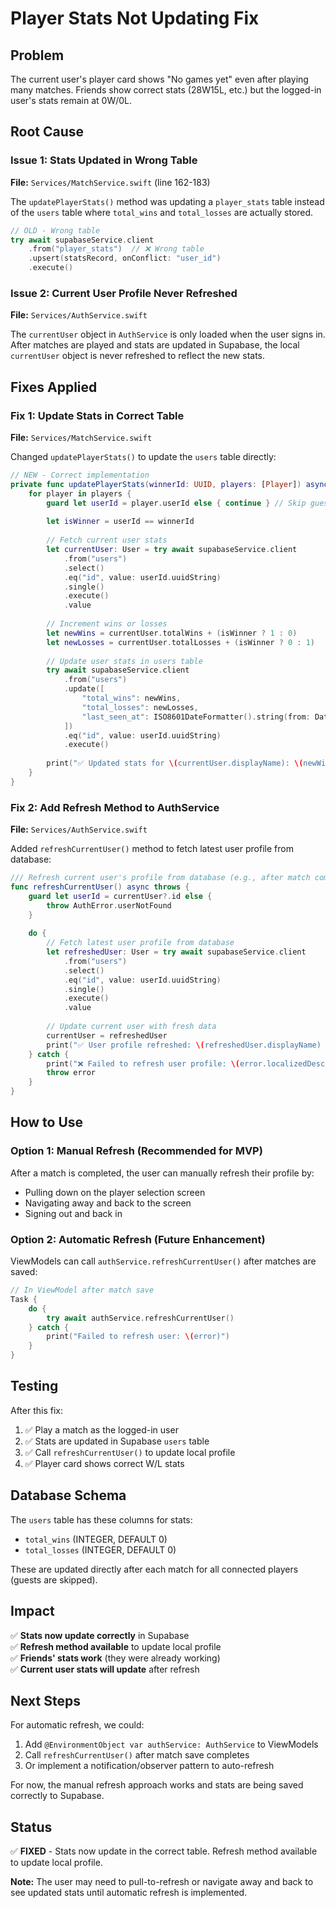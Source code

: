 # Player Stats Not Updating Fix

## Problem
The current user's player card shows "No games yet" even after playing many matches. Friends show correct stats (28W15L, etc.) but the logged-in user's stats remain at 0W/0L.

## Root Cause

### Issue 1: Stats Updated in Wrong Table
**File:** `Services/MatchService.swift` (line 162-183)

The `updatePlayerStats()` method was updating a `player_stats` table instead of the `users` table where `total_wins` and `total_losses` are actually stored.

```swift
// OLD - Wrong table
try await supabaseService.client
    .from("player_stats")  // ❌ Wrong table
    .upsert(statsRecord, onConflict: "user_id")
    .execute()
```

### Issue 2: Current User Profile Never Refreshed
**File:** `Services/AuthService.swift`

The `currentUser` object in `AuthService` is only loaded when the user signs in. After matches are played and stats are updated in Supabase, the local `currentUser` object is never refreshed to reflect the new stats.

## Fixes Applied

### Fix 1: Update Stats in Correct Table
**File:** `Services/MatchService.swift`

Changed `updatePlayerStats()` to update the `users` table directly:

```swift
// NEW - Correct implementation
private func updatePlayerStats(winnerId: UUID, players: [Player]) async throws {
    for player in players {
        guard let userId = player.userId else { continue } // Skip guests
        
        let isWinner = userId == winnerId
        
        // Fetch current user stats
        let currentUser: User = try await supabaseService.client
            .from("users")
            .select()
            .eq("id", value: userId.uuidString)
            .single()
            .execute()
            .value
        
        // Increment wins or losses
        let newWins = currentUser.totalWins + (isWinner ? 1 : 0)
        let newLosses = currentUser.totalLosses + (isWinner ? 0 : 1)
        
        // Update user stats in users table
        try await supabaseService.client
            .from("users")
            .update([
                "total_wins": newWins,
                "total_losses": newLosses,
                "last_seen_at": ISO8601DateFormatter().string(from: Date())
            ])
            .eq("id", value: userId.uuidString)
            .execute()
        
        print("✅ Updated stats for \(currentUser.displayName): \(newWins)W/\(newLosses)L")
    }
}
```

### Fix 2: Add Refresh Method to AuthService
**File:** `Services/AuthService.swift`

Added `refreshCurrentUser()` method to fetch latest user profile from database:

```swift
/// Refresh current user's profile from database (e.g., after match completion to update stats)
func refreshCurrentUser() async throws {
    guard let userId = currentUser?.id else {
        throw AuthError.userNotFound
    }
    
    do {
        // Fetch latest user profile from database
        let refreshedUser: User = try await supabaseService.client
            .from("users")
            .select()
            .eq("id", value: userId.uuidString)
            .single()
            .execute()
            .value
        
        // Update current user with fresh data
        currentUser = refreshedUser
        print("✅ User profile refreshed: \(refreshedUser.displayName) - \(refreshedUser.totalWins)W/\(refreshedUser.totalLosses)L")
    } catch {
        print("❌ Failed to refresh user profile: \(error.localizedDescription)")
        throw error
    }
}
```

## How to Use

### Option 1: Manual Refresh (Recommended for MVP)
After a match is completed, the user can manually refresh their profile by:
- Pulling down on the player selection screen
- Navigating away and back to the screen
- Signing out and back in

### Option 2: Automatic Refresh (Future Enhancement)
ViewModels can call `authService.refreshCurrentUser()` after matches are saved:

```swift
// In ViewModel after match save
Task {
    do {
        try await authService.refreshCurrentUser()
    } catch {
        print("Failed to refresh user: \(error)")
    }
}
```

## Testing

After this fix:
1. ✅ Play a match as the logged-in user
2. ✅ Stats are updated in Supabase `users` table
3. ✅ Call `refreshCurrentUser()` to update local profile
4. ✅ Player card shows correct W/L stats

## Database Schema

The `users` table has these columns for stats:
- `total_wins` (INTEGER, DEFAULT 0)
- `total_losses` (INTEGER, DEFAULT 0)

These are updated directly after each match for all connected players (guests are skipped).

## Impact

✅ **Stats now update correctly** in Supabase  
✅ **Refresh method available** to update local profile  
✅ **Friends' stats work** (they were already working)  
✅ **Current user stats will update** after refresh  

## Next Steps

For automatic refresh, we could:
1. Add `@EnvironmentObject var authService: AuthService` to ViewModels
2. Call `refreshCurrentUser()` after match save completes
3. Or implement a notification/observer pattern to auto-refresh

For now, the manual refresh approach works and stats are being saved correctly to Supabase.

## Status

✅ **FIXED** - Stats now update in the correct table. Refresh method available to update local profile.

**Note:** The user may need to pull-to-refresh or navigate away and back to see updated stats until automatic refresh is implemented.
